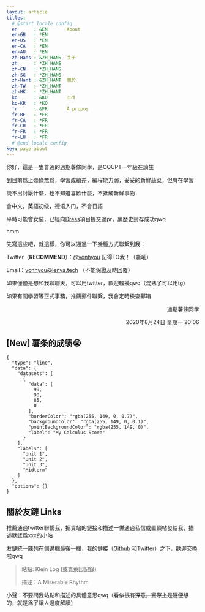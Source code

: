```yaml
---
layout: article
titles:
  # @start locale config
  en      : &EN       About
  en-GB   : *EN
  en-US   : *EN
  en-CA   : *EN
  en-AU   : *EN
  zh-Hans : &ZH_HANS  关于
  zh      : *ZH_HANS
  zh-CN   : *ZH_HANS
  zh-SG   : *ZH_HANS
  zh-Hant : &ZH_HANT  關於
  zh-TW   : *ZH_HANT
  zh-HK   : *ZH_HANT
  ko      : &KO       소개
  ko-KR   : *KO
  fr      : &FR       À propos
  fr-BE   : *FR
  fr-CA   : *FR
  fr-CH   : *FR
  fr-FR   : *FR
  fr-LU   : *FR
  # @end locale config
key: page-about
---
```

你好，這是一隻普通的過期薯條同學，是CQUPT一年級在讀生

到目前爲止碌碌無爲，學習成績差，編程能力弱，妥妥的新鮮蔬菜，但有在學習

說不出討厭什麼，也不知道喜歡什麼，不抵觸新鮮事物

會中文，英語初级，德语入门，不會日語

平時可能會女裝，已經向[Dress](https://github.com/komeiji-satori/Dress)項目提交過pr，黑歷史封存成功qwq

hmm

先寫這些吧，就這樣，你可以通過一下幾種方式聯繫到我：

Twitter（**RECOMMEND**）：[@vonhyou](https://twitter.com/vonhyou) 記得FO我！（嘶吼）

Email：vonhyou@lenva.tech （不能保證及時回覆）

如果僅僅是想和我聊聊天，可以用twitter，歡迎騷擾qwq（混熟了可以用tg）

如果有關學習等正式事務，推薦郵件聯繫，我會定時檢查郵箱

<p align = "right">過期薯條同學</p>
<p align = "right">2020年8月24日 星期一 20:06</p>

## [New] 薯条的成绩😭

```chart
{
  "type": "line",
  "data": {
    "datasets": [
      {
        "data": [
          99,
          98,
          85,
          0
        ],
        "borderColor": "rgba(255, 149, 0, 0.7)",
        "backgroundColor": "rgba(255, 149, 0, 0.1)",
        "pointBackgroundColor": "rgba(255, 149, 0)",
        "label": "My Calculus Score"
      }
    ],
    "labels": [
      "Unit 1",
      "Unit 2",
      "Unit 3",
      "Midterm"
    ]
  },
  "options": {}
}
```

## 關於友鏈 Links

推薦通過twitter聯繫我，把貴站的鏈接和描述一併通過私信或置頂帖發給我，描述默認爲xxx的小站

友鏈統一陳列在側邊欄最後一欄，我的鏈接（[Github](https://github.com/vonhyou) 和Twitter）之下，歡迎交換啦qwq

> 站點: Klein Log (或克萊因記錄)
>
> 描述：A Miserable Rhythm

小聲：不要問我站點和描述的具體意思qwq（~~看似很有深意，實際上是隨便想的，就是爲了讓人過度解讀~~）

